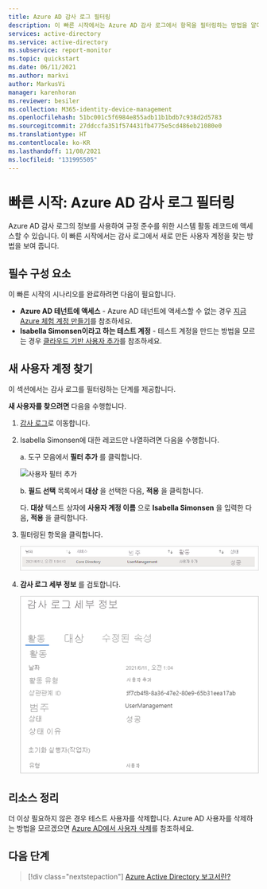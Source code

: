 ```yaml
---
title: Azure AD 감사 로그 필터링
description: 이 빠른 시작에서는 Azure AD 감사 로그에서 항목을 필터링하는 방법을 알아봅니다.
services: active-directory
ms.service: active-directory
ms.subservice: report-monitor
ms.topic: quickstart
ms.date: 06/11/2021
ms.author: markvi
author: MarkusVi
manager: karenhoran
ms.reviewer: besiler
ms.collection: M365-identity-device-management
ms.openlocfilehash: 51bc001c5f6984e855adb11b1bdb7c938d2d5783
ms.sourcegitcommit: 27ddccfa351f574431fb4775e5cd486eb21080e0
ms.translationtype: HT
ms.contentlocale: ko-KR
ms.lasthandoff: 11/08/2021
ms.locfileid: "131995505"
---
```

# <a name="quickstart-filter-your-azure-ad-audit-log"></a>빠른 시작: Azure AD 감사 로그 필터링 

Azure AD 감사 로그의 정보를 사용하여 규정 준수를 위한 시스템 활동 레코드에 액세스할 수 있습니다. 이 빠른 시작에서는 감사 로그에서 새로 만든 사용자 계정을 찾는 방법을 보여 줍니다.


## <a name="prerequisites"></a>필수 구성 요소

이 빠른 시작의 시나리오를 완료하려면 다음이 필요합니다.

- **Azure AD 테넌트에 액세스** - Azure AD 테넌트에 액세스할 수 없는 경우 [지금 Azure 체험 계정 만들기](https://azure.microsoft.com/free/?WT.mc_id=A261C142F)를 참조하세요. 
- **Isabella Simonsen이라고 하는 테스트 계정** - 테스트 계정을 만드는 방법을 모르는 경우 [클라우드 기반 사용자 추가](../fundamentals/add-users-azure-active-directory.md#add-a-new-user)를 참조하세요.

## <a name="find-the-new-user-account"></a>새 사용자 계정 찾기

이 섹션에서는 감사 로그를 필터링하는 단계를 제공합니다.


**새 사용자를 찾으려면** 다음을 수행합니다.

1. [감사 로그](https://portal.azure.com/#blade/Microsoft_AAD_IAM/ActiveDirectoryMenuBlade/Audit)로 이동합니다.

2. Isabella Simonsen에 대한 레코드만 나열하려면 다음을 수행합니다.

    a. 도구 모음에서 **필터 추가** 를 클릭합니다.
    
    ![사용자 필터 추가](./media/quickstart-analyze-sign-in/add-filters.png)   

    b. **필드 선택** 목록에서 **대상** 을 선택한 다음, **적용** 을 클릭합니다.

    다. **대상** 텍스트 상자에 **사용자 계정 이름** 으로 **Isabella Simonsen** 을 입력한 다음, **적용** 을 클릭합니다.

3. 필터링된 항목을 클릭합니다.

    ![필터링된 항목](./media/quickstart-filter-audit-log/audit-log-list.png)  

4.  **감사 로그 세부 정보** 를 검토합니다.
 
    ![감사 로그 세부 정보](./media/quickstart-filter-audit-log/audit-log-details.png)  
 
  

## <a name="clean-up-resources"></a>리소스 정리

더 이상 필요하지 않은 경우 테스트 사용자를 삭제합니다. Azure AD 사용자를 삭제하는 방법을 모르겠으면 [Azure AD에서 사용자 삭제](../fundamentals/add-users-azure-active-directory.md#delete-a-user)를 참조하세요.

## <a name="next-steps"></a>다음 단계

> [!div class="nextstepaction"]
> [Azure Active Directory 보고서란?](overview-reports.md)
